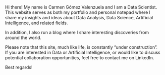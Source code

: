 Hi there! My name is Carmen Gómez Valenzuela and I am a Data Scientist. This website serves as both my portfolio and personal notepad where I share my insights and ideas about Data Analysis, Data Science, Artificial Intelligence, and related fields.

In addition, I also run a blog where I share interesting discoveries from around the world.

Please note that this site, much like life, is constantly “under construction”. If you are interested in Data or Artificial Intelligence, or would like to discuss potential collaboration opportunities, feel free to contact me on LinkedIn.

Best regards!

<!--
**cgodatascience/cgodatascience** is a ✨ _special_ ✨ repository because its `README.md` (this file) appears on your GitHub profile.

Here are some ideas to get you started:

- 🔭 I’m currently working on ...
- 🌱 I’m currently learning ...
- 👯 I’m looking to collaborate on ...
- 🤔 I’m looking for help with ...
- 💬 Ask me about ...
- 📫 How to reach me: ...
- 😄 Pronouns: ...
- ⚡ Fun fact: ...
-->
